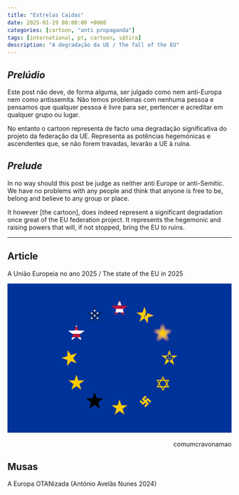 ```yaml
---
title: "Estrelas Caidas"
date: 2025-01-29 08:00:00 +0000
categories: [cartoon, "anti propaganda"]
tags: [international, pt, cartoon, sátira]
description: "A degradação da UE / The fall of the EU"
---
```

## _Prelúdio_

Este post não deve, de forma alguma, ser julgado como nem anti-Europa nem como antissemita.
Não temos problemas com nenhuma pessoa e pensamos que qualquer pessoa é livre para ser, pertencer e acreditar em qualquer grupo ou lugar.

No entanto o cartoon representa de facto uma degradação significativa do projeto da federação da UE.
Representa as potências hegemónicas e ascendentes que, se não forem travadas, levarão a UE à ruína.

## _Prelude_

In no way should this post be judge as neither anti Europe or anti-Semitic.
We have no problems with any people and think that anyone is free to be, belong and believe to any group or place.

It however \[the cartoon\], does indeed represent a significant degradation once great of the EU federation project.
It represents the hegemonic and raising powers that will, if not stopped, bring the EU to ruins.

--- 

## Article
A União Europeia no ano 2025 / The state of the EU in 2025

![estrelas-caidas-europa](/assets/images/estrelas-caidas-europa.png)
<p style="text-align:right">comumcravonamao</p>

## Musas

A Europa OTANizada (António Avelãs Nunes 2024)
